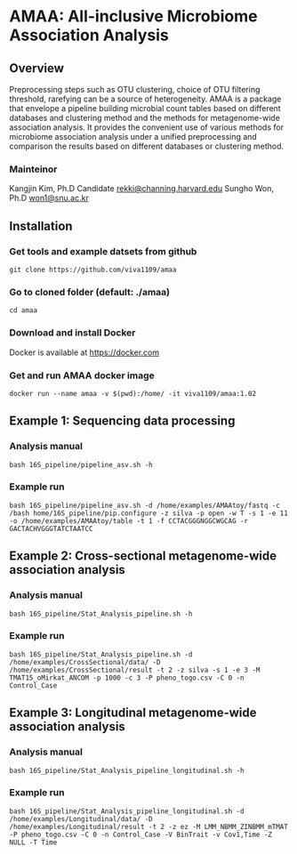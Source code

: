 # AMAA: All-inclusive Microbiome Association Analysis

## Overview
Preprocessing steps such as OTU clustering, choice of OTU filtering threshold, rarefying can be a source of heterogeneity. AMAA is a package that envelope a pipeline building microbial count tables based on different databases and clustering method and the methods for metagenome-wide association analysis. It provides the convenient use of various methods for microbiome association analysis under a unified preprocessing and comparison the results based on different databases or clustering method.
### Mainteinor
Kangjin Kim, Ph.D Candidate <rekki@channing.harvard.edu>
Sungho Won, Ph.D <won1@snu.ac.kr>

## Installation
### Get tools and example datsets from github
    git clone https://github.com/viva1109/amaa
### Go to cloned folder (default: ./amaa)
    cd amaa
### Download and install Docker
Docker is available at https://docker.com
### Get and run AMAA docker image
    docker run --name amaa -v $(pwd):/home/ -it viva1109/amaa:1.02
## Example 1: Sequencing data processing
### Analysis manual
    bash 16S_pipeline/pipeline_asv.sh -h
### Example run
    bash 16S_pipeline/pipeline_asv.sh -d /home/examples/AMAAtoy/fastq -c /bash home/16S_pipeline/pip.configure -z silva -p open -w T -s 1 -e 11 -o /home/examples/AMAAtoy/table -t 1 -f CCTACGGGNGGCWGCAG -r GACTACHVGGGTATCTAATCC
## Example 2: Cross-sectional metagenome-wide association analysis
### Analysis manual
    bash 16S_pipeline/Stat_Analysis_pipeline.sh -h
### Example run
    bash 16S_pipeline/Stat_Analysis_pipeline.sh -d /home/examples/CrossSectional/data/ -D /home/examples/CrossSectional/result -t 2 -z silva -s 1 -e 3 -M TMAT15_oMirkat_ANCOM -p 1000 -c 3 -P pheno_togo.csv -C 0 -n Control_Case
## Example 3: Longitudinal metagenome-wide association analysis
### Analysis manual
    bash 16S_pipeline/Stat_Analysis_pipeline_longitudinal.sh -h
### Example run
    bash 16S_pipeline/Stat_Analysis_pipeline_longitudinal.sh -d /home/examples/Longitudinal/data/ -D /home/examples/Longitudinal/result -t 2 -z ez -M LMM_NBMM_ZINBMM_mTMAT -P pheno_togo.csv -C 0 -n Control_Case -V BinTrait -v Cov1,Time -Z NULL -T Time


